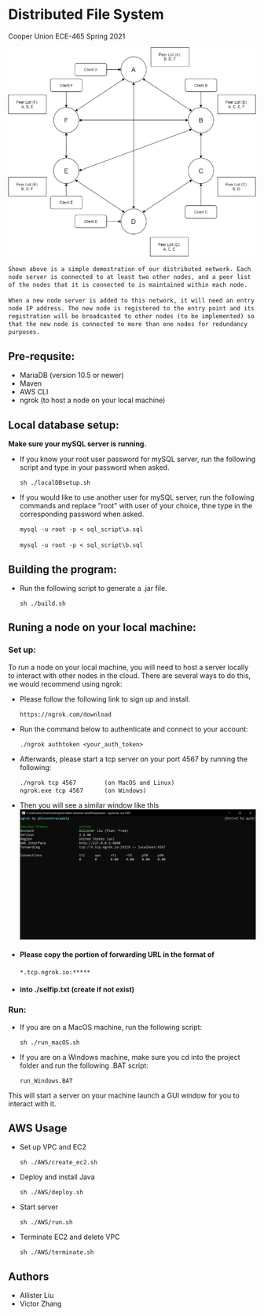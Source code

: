 # Distributed File System
Cooper Union ECE-465 Spring 2021

![alt text](https://github.com/Victoooooor/ECE-465-Cloud-Computing/blob/main/ECE465_MVP4.png?raw=true)

    Shown above is a simple demostration of our distributed network. Each node server is connected to at least two other nodes, and a peer list of the nodes that it is connected to is maintained within each node. 

    When a new node server is added to this network, it will need an entry node IP address. The new node is registered to the entry point and its registration will be broadcasted to other nodes (to be implemented) so that the new node is connected to more than one nodes for redundancy purposes. 

## Pre-requsite: 

  - MariaDB (version 10.5 or newer) 
  - Maven
  - AWS CLI
  - ngrok (to host a node on your local machine)

## Local database setup:
  
  **Make sure your mySQL server is running.**
  
  - If you know your root user password for mySQL server, run the following script and type in your password when asked.
  
        sh ./localDBsetup.sh
    
  - If you would like to use another user for mySQL server, run the following commands and replace "root" with user of your choice, thne type in the corresponding password when asked.

        mysql -u root -p < sql_script\a.sql
    
        mysql -u root -p < sql_script\b.sql
    
## Building the program: 

  - Run the following script to generate a .jar file.
    
        sh ./build.sh
    
## Runing a node on your local machine:

### Set up:

  To run a node on your local machine, you will need to host a server locally to interact with other nodes in the cloud. There are several ways to do this, we would recommend using ngrok:
  
  - Please follow the following link to sign up and install.
  
        https://ngrok.com/download
    
  - Run the command below to authenticate and connect to your account:
  
        ./ngrok authtoken <your_auth_token>
    
  - Afterwards, please start a tcp server on your port 4567 by running the following:
    
        ./ngrok tcp 4567        (on MacOS and Linux)
        ngrok.exe tcp 4567      (on Windows)
    
  - Then you will see a similar window like this![alt text](https://github.com/Victoooooor/ECE-465-Cloud-Computing/blob/frontend/ngrok.png?raw=true)
  
  
  - #### **Please copy the portion of forwarding URL in the format of** 
  
        *.tcp.ngrok.io:*****
    
  - #### **into ./selfip.txt (create if not exist)**
  

### Run:

  - If you are on a MacOS machine, run the following script:
    
        sh ./run_macOS.sh
    
  - If you are on a Windows machine, make sure you cd into the project folder and run the following .BAT script:
  
        run_Windows.BAT

  This will start a server on your machine launch a GUI window for you to interact with it.

## AWS Usage

- Set up VPC and EC2

      sh ./AWS/create_ec2.sh
        
- Deploy and install Java

      sh ./AWS/deploy.sh

- Start server

      sh ./AWS/run.sh

- Terminate EC2 and delete VPC

      sh ./AWS/terminate.sh




## Authors

- Allister Liu
- Victor Zhang
